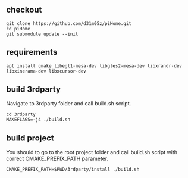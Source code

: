 checkout
--------

```
git clone https://github.com/d31m05z/piHome.git
cd piHome
git submodule update --init
```

requirements
------------

```
apt install cmake libegl1-mesa-dev libgles2-mesa-dev libxrandr-dev libxinerama-dev libxcursor-dev 
```

build 3rdparty
--------------

Navigate to 3rdparty folder and call build.sh script.

```
cd 3rdparty
MAKEFLAGS=-j4 ./build.sh
```

build project
-------------

You should to go to the root project folder and call build.sh script with correct CMAKE_PREFIX_PATH parameter.

```
CMAKE_PREFIX_PATH=$PWD/3rdparty/install ./build.sh
```

